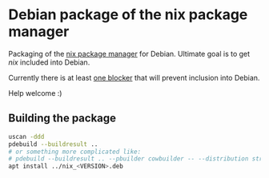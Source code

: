 Debian package of the nix package manager
=========================================

Packaging of the [nix package manager][1] for Debian. Ultimate goal is
to get _nix_ included into Debian.

Currently there is at least [one blocker][2] that will prevent
inclusion into Debian.

Help welcome :)

Building the package
--------------------

```bash
uscan -ddd
pdebuild --buildresult ..
# or something more complicated like:
# pdebuild --buildresult .. --pbuilder cowbuilder -- --distribution stretch --basepath /var/cache/pbuilder/stretch.cow
apt install ../nix_<VERSION>.deb
```

[1]: https://nixos.org/nix/
[2]: https://github.com/KaiHa/nix-debian/issues/2

